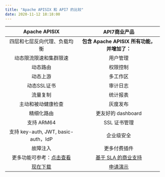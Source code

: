 ```yaml
---
title: "Apache APISIX 和 API7 的比较"
date: 2020-11-12 18:18:00
---  
```


|                                            **Apache APISIX**                                             |                           **API7商业产品**                           |
|:--------------------------------------------------------------------------------------------------------:|:--------------------------------------------------------------------:|
|                                       四层和七层反向代理、负载均衡                                       |             **包含 Apache APISIX 所有功能，并增加了：**              |
|                                          动态限流限速和集群限速                                          |                               用户管理                               |
|                                                 动态路由                                                 |                               权限控制                               |
|                                                 动态上游                                                 |                               多工作区                               |
|                                               动态SSL证书                                                |                               审计日志                               |
|                                                 流量复制                                                 |                               统计报表                               |
|                                            主动和被动健康检查                                            |                               灰度发布                               |
|                                                精细化路由                                                |                          更友好的 dashboard                          |
|                                                支持 ARM64                                                |                             SSL 证书管理                             |
|                                   支持 key-auth, JWT, basic-auth，IdP                                    |                              企业级安全                              |
|                                                 故障注入                                                 |                             更多付费插件                             |
| 更多功能可参考：[点击查看](https://github.com/apache/apisix/blob/2ee828b2eebc31d03d6ac3d701c722ea1166cde1/docs/zh/latest/README.md#%E7%89%B9%E6%80%A7) | [基于 SLA 的商业支持](https://www.apiseven.com/business-support) |
|                               [现在下载](https://github.com/apache/apisix)                               |           [申请演示](https://apiseven.mikecrm.com/pvdVjd5)           |
